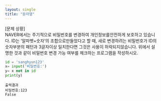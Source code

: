 ```yaml
---
layout: single
title: "문자열"
---
```


[문제 상황]   
NAVER에서는 주기적으로 비밀번호를 변경하여 개인정보를안전하게 보호하고 있습니다. ID는 ‘알파벳+숫자’의 조합으로만들었다고 할 때, 새로 변경하려는 비밀번호가 ID의 숫자부분의 패턴과 3글자이상 일치한다면 그것은 사용이 허락되지않습니다. 위에서 설명한 것과 같이 비밀번호 변경 가능 여부를 체크하는 프로그램을 작성하시오.

~~~python
id = 'sanghyun123'
x= input('비밀번호:')
y= x not in id
print(y)
~~~

~~~
출력결과      
비밀번호:123   
False
~~~

